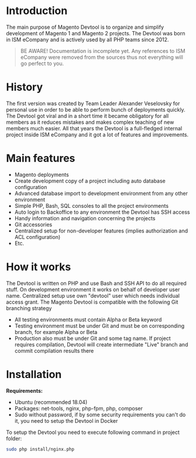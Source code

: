 # Introduction
The main purpose of Magento Devtool is to organize and simplify development of Magento 1 and Magento 2 projects.
The Devtool was born in ISM eCompany and is actively used by all PHP teams since 2012.

>BE AWARE!
>Documentation is incomplete yet.
>Any references to ISM eCompany were removed from the sources thus not everything will go perfect to you.

# History
The first version was created by Team Leader Alexander Veselovsky for personal use in order to be able to perform bunch of deployments quickly. The Devtool got viral and in a short time it became obligatory for all members as it reduces mistakes and makes complex teaching of new members much easier. All that years the Devtool is a full-fledged internal project inside ISM eCompany and it got a lot of features and improvements.

# Main features
* Magento deployments
* Create development copy of a project including auto database configuration
* Advanced database import to development environment from any other environment
* Simple PHP, Bash, SQL consoles to all the project environments
* Auto login to Backoffice to any environment the Devtool has SSH access
* Handy information and navigation concerning the projects
* Git accessories
* Centralized setup for non-developer features (implies authorization and ACL configuration)
* Etc.

# How it works
The Devtool is written on PHP and use Bash and SSH API to do all required stuff. On development environment it works on behalf of developer user name. Centralized setup use own "devtool" user which needs individual access grant.
The Magento Devtool is compatible with the following Git branching strategy
* All testing environments must contain Alpha or Beta keyword
* Testing environment must be under Git and must be on corresponding branch, for example Alpha or Beta
* Production also must be under Git and some tag name. If project requires compilation, Devtool will create intermediate "Live" branch and commit compilation results there

# Installation
**Requirements:**
* Ubuntu (recommended 18.04)
* Packages: net-tools, nginx, php-fpm, php, composer
* Sudo without password, if by some security requirements you can't do it, you need to setup the Devtool in Docker

To setup the Devtool you need to execute following command in project folder:
```bash
sudo php install/nginx.php
```

